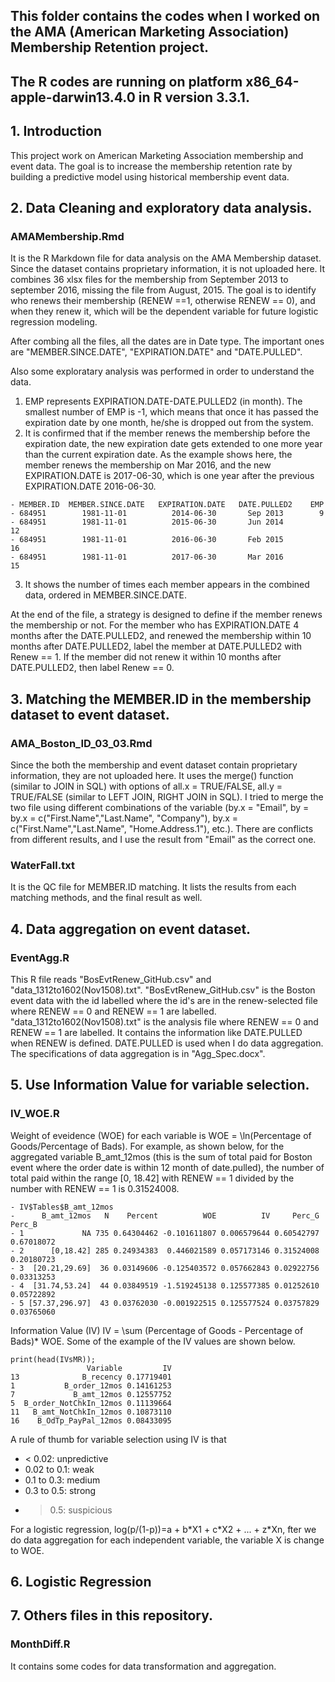 ## This folder contains the codes when I worked on the AMA (American Marketing Association) Membership Retention project.
## The R codes are running on platform x86_64-apple-darwin13.4.0 in R version 3.3.1. 

## 1. Introduction
This project work on American Marketing Association membership and event data. The goal is to increase the membership retention rate by building a predictive model using historical membership event data.

## 2. Data Cleaning and exploratory data analysis.

### AMAMembership.Rmd 
It is the R Markdown file for data analysis on the AMA Membership dataset. Since the dataset contains proprietary information, it is not uploaded here. It combines 36 xlsx files for the membership from September 2013 to september 2016, missing the file from August, 2015. The goal is to identify who renews their membership (RENEW ==1, otherwise RENEW == 0), and when they renew it, which will be the dependent variable for future logistic regression modeling. 
 
 After combing all the files, all the dates are in Date type. The important ones are "MEMBER.SINCE.DATE", "EXPIRATION.DATE" and "DATE.PULLED".
 
 Also some exploratary analysis was performed in order to understand the data.
 1. EMP represents EXPIRATION.DATE-DATE.PULLED2 (in month). The smallest number of EMP is -1, which means that once it has passed the expiration date by one month, he/she is dropped out from the system.
 2. It is confirmed that if the member renews the membership before the expiration date, the new expiration date gets extended to one more year than the current expiration date. As the example shows here, the member renews the membership on Mar 2016, and the new EXPIRATION.DATE is 2017-06-30, which is one year after the previous EXPIRATION.DATE 2016-06-30.
 ```
 - MEMBER.ID  MEMBER.SINCE.DATE   EXPIRATION.DATE   DATE.PULLED2    EMP
 - 684951        1981-11-01          2014-06-30       Sep 2013        9
 - 684951        1981-11-01          2015-06-30       Jun 2014        12
 - 684951        1981-11-01          2016-06-30       Feb 2015        16
 - 684951        1981-11-01          2017-06-30       Mar 2016        15
 ```
 3. It shows the number of times each member appears in the combined data, ordered in MEMBER.SINCE.DATE.

At the end of the file, a strategy is designed to define if the member renews the membership or not. For the member who has EXPIRATION.DATE 4 months after the DATE.PULLED2, and renewed the membership within 10 months after DATE.PULLED2, label the member at DATE.PULLED2 with Renew == 1. If the member did not renew it within 10 months after DATE.PULLED2, then label Renew == 0.

## 3. Matching the MEMBER.ID in the membership dataset to event dataset.

### AMA_Boston_ID_03_03.Rmd 
Since the both the membership and event dataset contain proprietary information, they are not uploaded here. It uses the merge() function (similar to JOIN in SQL) with options of all.x = TRUE/FALSE, all.y = TRUE/FALSE (similar to LEFT JOIN, RIGHT JOIN in SQL). I tried to merge the two file using different combinations of the variable (by.x = "Email", by = by.x = c("First.Name","Last.Name", "Company"), by.x = c("First.Name","Last.Name", "Home.Address.1"), etc.). There are conflicts from different results, and I use the result from "Email" as the correct one.

### WaterFall.txt 
It is the QC file for MEMBER.ID matching. It lists the results from each matching methods, and the final result as well.

## 4. Data aggregation on event dataset.
### EventAgg.R
This R file reads "BosEvtRenew_GitHub.csv" and "data_1312to1602(Nov1508).txt". 
"BosEvtRenew_GitHub.csv" is the Boston event data with the id labelled where the id's are in the renew-selected file where RENEW == 0 and RENEW == 1 are labelled.
"data_1312to1602(Nov1508).txt" is the analysis file where RENEW == 0 and RENEW == 1 are labelled. It contains the information like DATE.PULLED when RENEW is defined. DATE.PULLED is used when I do data aggregation.
The specifications of data aggregation is in "Agg_Spec.docx".

## 5. Use Information Value for variable selection.
### IV_WOE.R
Weight of eveidence (WOE) for each variable is 
WOE = \ln(Percentage of Goods/Percentage of Bads). 
For example, as shown below, for the aggregated variable B_amt_12mos (this is the sum of total paid for Boston event where the order date is within 12 month of date.pulled), the number of total paid within the range [0, 18.42] with RENEW == 1 divided by the number with RENEW == 1 is 0.31524008.
```
- IV$Tables$B_amt_12mos
-      B_amt_12mos   N    Percent          WOE          IV     Perc_G     Perc_B
- 1             NA 735 0.64304462 -0.101611807 0.006579644 0.60542797 0.67018072
- 2      [0,18.42] 285 0.24934383  0.446021589 0.057173146 0.31524008 0.20180723
- 3  [20.21,29.69]  36 0.03149606 -0.125403572 0.057662843 0.02922756 0.03313253
- 4  [31.74,53.24]  44 0.03849519 -1.519245138 0.125577385 0.01252610 0.05722892
- 5 [57.37,296.97]  43 0.03762030 -0.001922515 0.125577524 0.03757829 0.03765060
```

Information Value (IV) 
IV = \sum (Percentage of Goods - Percentage of Bads)\* WOE. 
Some of the example of the IV values are shown below. 

```
print(head(IVsMR));
                 Variable         IV
13              B_recency 0.17719401
1           B_order_12mos 0.14161253
7             B_amt_12mos 0.12557752
5  B_order_NotChkIn_12mos 0.11139664
11   B_amt_NotChkIn_12mos 0.10873110
16    B_OdTp_PayPal_12mos 0.08433095
```

A rule of thumb for variable selection using IV is that 
*  < 0.02: unpredictive 
* 0.02 to 0.1: weak 
* 0.1 to 0.3: medium 
* 0.3 to 0.5: strong
*  > 0.5: suspicious

For a logistic regression, log(p/(1-p))=a + b\*X1 + c\*X2 + ... + z\*Xn, fter we do data aggregation for each independent variable, the variable X is change to WOE. 
## 6. Logistic Regression

## 7. Others files in this repository.
### MonthDiff.R 
It contains some codes for data transformation and aggregation.
